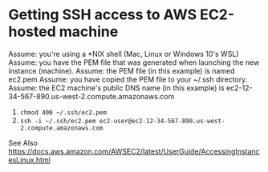 # Getting SSH access to AWS EC2-hosted machine

Assume: you're using a *NIX shell (Mac, Linux or Windows 10's WSL)
Assume: you have the PEM file that was generated when launching the new instance (machine).
Assume: the PEM file (in this example) is named ec2.pem
Assume: you have copied the PEM file to your ~/.ssh directory.
Assume: the EC2 machine's public DNS name (in this example) is ec2-12-34-567-890.us-west-2.compute.amazonaws.com

1. `chmod 400 ~/.ssh/ec2.pem`
2. `ssh -i ~/.ssh/ec2.pem ec2-user@ec2-12-34-567-890.us-west-2.compute.amazonaws.com`

See Also
https://docs.aws.amazon.com/AWSEC2/latest/UserGuide/AccessingInstancesLinux.html